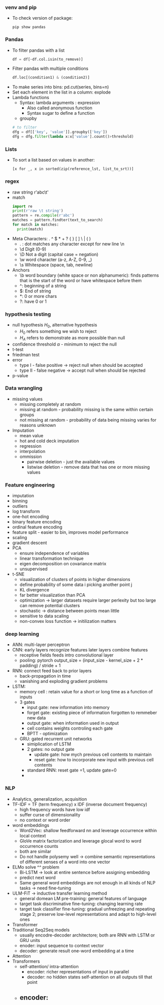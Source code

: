 ### venv and pip
- To check version of package: 
    ```
    pip show pandas
    ```


    
### Pandas
- To filter pandas with a list 
    ```python
    df = df[~df.col.isin(to_remove)]
    ```
- Filter pandas with multiple conditions
  ```python
  df.loc[(condition1) & (condition2)]
  ```
- To make series into bins: pd.cut(series, bins=n)
- Set each element in the list in a column: explode
- Lambda functions 
  - Syntax: lambda arguments : expression
    - Also called anonymous function
    - Syntax sugar to define a function
  - groupby
  ```python
  # to filter 
  dfg = df[['key', 'value']].groupby(['key'])
  dfg = dfg.filter(lambda x:x['value'].count()>threshold)

  ```
### Lists
- To sort a list based on values in another:
  ```
  [x for _, x in sorted(zip(reference_lst, list_to_srt))]
  ```


### regex
- raw string r'abc\t'
- match
  ```python
  import re
  print(r'raw \t string')
  pattern = re.compile(r'abc')
  matches = pattern.findter(text_to_search)
  for match in matches:
    print(match)
  ```
- Meta Characters:  . ^ $ * + ? { } [ ] \ | ( )
  - . : dot matches any character except for new line \n
  - \d Digit (0-9)
  - \D Not a digit (capital case = negation)
  - \w word character (a-z, A-Z, 0-9, _)
  - \s Whitespace (space, tab, newline)
- Anchors
  - \b word boundary (white space or non alphanumeric): finds patterns that is the start of the word or have whitespace before them 
  - ^: beginning of a string
  - $: End of string
  - *: 0 or more chars
  - ?: have 0 or 1



### hypothesis testing
- null hypothesis $H_0$, alternative hypothesis
  - $H_0$ refers something we wish to reject
  - $H_A$ refers to demonstrate as more possible than null
- confidence threshold $\alpha$ - minimum to reject the null
- t-test
- friedman test
- error
  - type I - false positive -> reject null when should be accepted
  - type II - false negative -> accept null when should be rejected
- p-value

### Data wrangling
- missing values
  - missing completely at random 
  - missing at random - probability missing is the same within certain groups
  - not missing at random - probability of data being missing varies for reasons unknown
- Imputation
  - mean value
  - hot and cold deck imputation
  - regression 
  - interpolation
  - ommission
    - pairwise deletion - just the available values
    - listwise deletion - remove data that has one or more missing values

### Feature engineering
- imputation
- binning 
- outliers
- log transform
- one-hot encoding
- binary feature encoding
- ordinal feature encoding
- feature split - easier to bin, improves model performance
- scaling
- gradient descent
- PCA
  - ensure independence of variables
  - linear transformation technique
  - eigen decomposition on covariance matrix
  - unsupervised
- t-SNE 
  - visualization of clusters of points in higher dimensions
  - define probability of some data i picking another point j
  - KL divergence
  - far better visualization than PCA
  - optimization -> larger datasets require larger perlexity but too large can remove potential clusters
  - stochastic -> distance between points mean little
  - sensitive to data scaling
  - non-convex loss function -> initilization matters

### deep learning
- ANN: multi-layer perceptron
- CNN: early layers recognize features later layers combine features
  - receptive fields feeds intro convolutional layer
  - pooling: pytorch output_size = (input_size - kernel_size + 2 * padding) / stride + 1
- RNN: connect feed back to prior layers
  - back-propagation in time
  - vanishing and exploding gradient problems
- LSTM: 
  - memory cell : retain value for a short or long time as a function of inputs
  - 3 gates 
    - input gate: new information into memory 
    - forget gate: existing piece of information forgotten to remmeber new data
    - output gate: when information used in output
    - cell contains weights controling each gate
    - BPTT - optimization
  - GRU: gated recurrent unit networks
    - simiplication of LSTM 
    - 2 gates: no output gate
      - update gate: how mych previous cell contents to maintain
      - reset gate: how to incorporate new input with previous cell contents
    - standard RNN: reset gate =1, update gate=0
    - 


### NLP
- Analytics, generalization, acquisition
- TF-IDF = TF (term frequency) x IDF (inverse document frequency) 
  - high frequency words have low idf
  - suffer curse of dimensionality
  - no context or word order
- word embeddings
  - Word2Vec: shallow feedforward nn and leverage occurrence within local context
  - GloVe matrix factorization and leverage glocal word to word occurrence counts
  - both are similar
  - Do not handle polysemy well -> combine semantic representations of different senses of a word into one vector
- ELMo solve ^^ problem 
  - Bi-LSTM -> look at entire sentence before assigning embedding
  - predict next word
  - Same general word embeddings are not enough in all kinds of NLP tasks -> need fine-tuning
- ULM-FiT -> inductive transfer learning method
  - general domean LM pre-training: general features of language
  - target task discriminative fine-tuning: changing learning rate
  - target task classifier fine-tuning: gradual unfreezing and repeating stage 2; preserve low-level representations and adapt to high-level ones
- Transformer
- Traditional Seq2Seq models
  - usually encodre-decoder architectore; both are RNN with LSTM or GRU units
  - enoder: input sequence to context vector
  - decoder: generate result one-word embedding at a time
- Attention
- Transformers
  - self-attention/ intra-attention
    - encoder: richer representations of input in parallel
    - decoder: no hidden states self-attention on all outputs till that point
  - encoder: 
    - 
